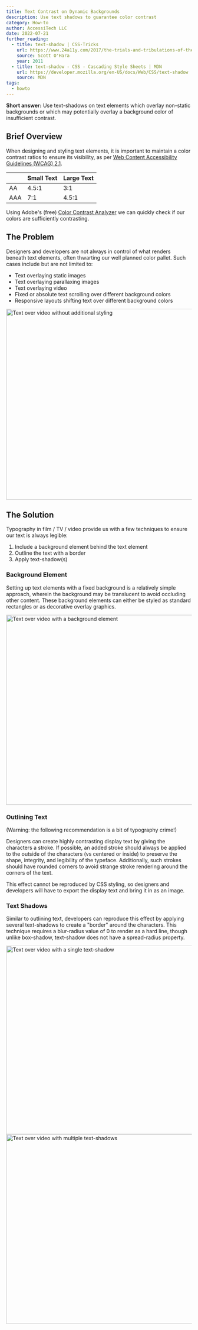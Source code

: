 ```yaml
---
title: Text Contrast on Dynamic Backgrounds
description: Use text shadows to guarantee color contrast
category: How-to
author: AccessiTech LLC
date: 2022-07-21
further_reading:
  - title: text-shadow | CSS-Tricks
    url: https://www.24a11y.com/2017/the-trials-and-tribulations-of-the-title-attribute/
    source: Scott O'Hara
    year: 2011
  - title: text-shadow - CSS - Cascading Style Sheets | MDN
    url: https://developer.mozilla.org/en-US/docs/Web/CSS/text-shadow
    source: MDN
tags:
  - howto
---
```


<!-- todo: add additional further reading sources -->

**Short answer:** Use text-shadows on text elements which overlay non-static backgrounds or which may potentially overlay a background color of insufficient contrast.

## Brief Overview

When designing and styling text elements, it is important to maintain a color contrast ratios to ensure its visibility, as per [Web Content Accessibility Guidelines (<abrv>WCAG</abrv>) 2.1](https://www.w3.org/WAI/WCAG21/Understanding/contrast-minimum.html).

| | Small Text | Large Text |
| --- | --- | --- |
| AA | 4.5:1 | 3:1 |
| AAA | 7:1 | 4.5:1 |

Using Adobe's (free) [Color Contrast Analyzer](https://color.adobe.com/create/color-contrast-analyzer) we can quickly check if our colors are sufficiently contrasting.

## The Problem

Designers and developers are not always in control of what renders beneath text elements, often thwarting our well planned color pallet. Such cases include but are not limited to:

- Text overlaying static images
- Text overlaying parallaxing images
- Text overlaying video
- Fixed or absolute text scrolling over different background colors
- Responsive layouts shifting text over different background colors

<img width="516" alt="Text over video without additional styling" title="Text over video without additional styling" src="https://user-images.githubusercontent.com/95449364/180560811-4bff5038-9e88-4103-b0f2-27ba6cfe64b2.png">


## The Solution

<!-- todo: add organic links to resources -->

Typography in film / TV / video provide us with a few techniques to ensure our text is always legible:

1. Include a background element behind the text element
2. Outline the text with a border
3. Apply text-shadow(s)

### Background Element

Setting up text elements with a fixed background is a relatively simple approach, wherein the background may be translucent to avoid occluding other content. These background elements can either be styled as standard rectangles or as decorative overlay graphics.

<img width="514" alt="Text over video with a background element" title="Text over video with a background element" src="https://user-images.githubusercontent.com/95449364/180565391-9c7e5b20-4c20-4581-8f8c-ebc1971cca4c.png">


### Outlining Text

(Warning: the following recommendation is a bit of typography crime!)

Designers can create highly contrasting display text by giving the characters a stroke. If possible, an added stroke should always be applied to the outside of the characters (vs centered or inside) to preserve the shape, integrity, and legibility of the typeface.
Additionally, such strokes should have rounded corners to avoid strange stroke rendering around the corners of the text.

<!-- todo: add image detailing stroke positioning -->

This effect cannot be reproduced by CSS styling, so designers and developers will have to export the display text and bring it in as an image.

### Text Shadows

Similar to outlining text, developers can reproduce this effect by applying several text-shadows to create a "border" around the characters. This technique requires a blur-radius value of 0 to render as a hard line, though unlike box-shadow, text-shadow does not have a spread-radius property.

<img width="510" alt="Text over video with a single text-shadow" title="Text over video with a single text-shadow" src="https://user-images.githubusercontent.com/95449364/180565741-5bf39660-3bfc-4cb0-886d-63d41a7605fa.png">

<img width="513" alt="Text over video with multiple text-shadows" title="Text over video with multiple text-shadows" src="https://user-images.githubusercontent.com/95449364/180566095-a9588904-e834-4036-bf10-2fded8d8b2b4.png">



